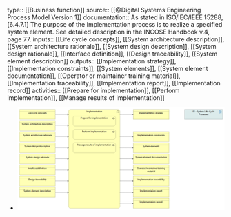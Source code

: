 type:: [[Business function]]
source:: [[@Digital Systems Engineering Process Model Version 1]]
documentation:: As stated in ISO/IEC/IEEE 15288, [6.4.7.1] The purpose of the Implementation process is to realize a specified system element.  See detailed description in the INCOSE Handbook v.4, page 77.
inputs:: [[Life cycle concepts]], [[System architecture description]], [[System architecture rationale]], [[System design description]], [[System design rationale]], [[Interface definition]], [[Design traceability]], [[System element description]]
outputs:: [[Implementation strategy]], [[Implementation constraints]], [[System elements]], [[System element documentation]], [[Operator or maintainer training material]], [[Implementation traceability]], [[Implementation report]], [[Implementation record]]
activities:: [[Prepare for implementation]], [[Perform implementation]], [[Manage results of implementation]]

- ![image.png](../assets/image_1689433684457_0.png)
